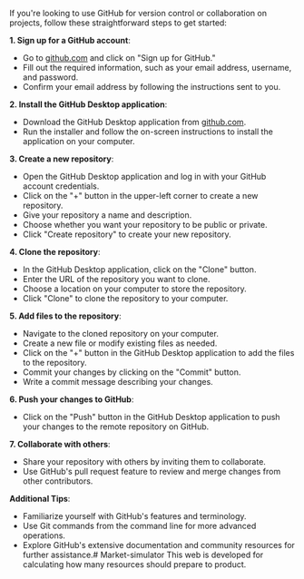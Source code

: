 If you're looking to use GitHub for version control or collaboration on projects, follow these straightforward steps to get started:

**1. Sign up for a GitHub account**:

*   Go to [github.com](https://github.com) and click on "Sign up for GitHub."
*   Fill out the required information, such as your email address, username, and password.
*   Confirm your email address by following the instructions sent to you.

**2. Install the GitHub Desktop application**:

*   Download the GitHub Desktop application from [github.com](https://github.com/products/desktop).
*   Run the installer and follow the on-screen instructions to install the application on your computer.

**3. Create a new repository**:

*   Open the GitHub Desktop application and log in with your GitHub account credentials.
*   Click on the "+" button in the upper-left corner to create a new repository.
*   Give your repository a name and description.
*   Choose whether you want your repository to be public or private.
*   Click "Create repository" to create your new repository.

**4. Clone the repository**:

*   In the GitHub Desktop application, click on the "Clone" button.
*   Enter the URL of the repository you want to clone.
*   Choose a location on your computer to store the repository.
*   Click "Clone" to clone the repository to your computer.

**5. Add files to the repository**:

*   Navigate to the cloned repository on your computer.
*   Create a new file or modify existing files as needed.
*   Click on the "+" button in the GitHub Desktop application to add the files to the repository.
*   Commit your changes by clicking on the "Commit" button.
*   Write a commit message describing your changes.

**6. Push your changes to GitHub**:

*   Click on the "Push" button in the GitHub Desktop application to push your changes to the remote repository on GitHub.

**7. Collaborate with others**:

*   Share your repository with others by inviting them to collaborate.
*   Use GitHub's pull request feature to review and merge changes from other contributors.

**Additional Tips**:

*   Familiarize yourself with GitHub's features and terminology.
*   Use Git commands from the command line for more advanced operations.
*   Explore GitHub's extensive documentation and community resources for further assistance.# Market-simulator
This web is developed for calculating how many resources should prepare to product.
